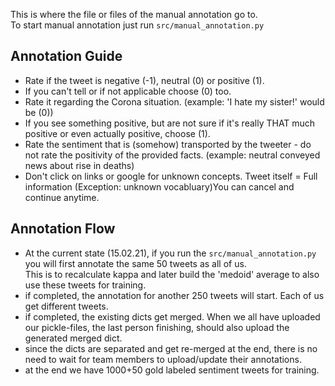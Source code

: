 This is where the file or files of the manual annotation go to.  
To start manual annotation just run ``src/manual_annotation.py ``


## Annotation Guide
- Rate if the tweet is negative (-1), neutral (0) or positive (1).
- If you can't tell or if not applicable choose (0) too.
- Rate it regarding the Corona situation. (example: 'I hate my sister!' would be (0))
- If you see something positive, but are not sure if it's really THAT much positive or even actually positive, choose (1).
- Rate the sentiment that is (somehow) transported by the tweeter - do not rate the positivity of the provided facts. (example: neutral conveyed news about rise in deaths)
- Don't click on links or google for unknown concepts. Tweet itself = Full information (Exception: unknown vocabluary)You can cancel and continue anytime.

## Annotation Flow
- At the current state (15.02.21), if you run the ``src/manual_annotation.py `` you will first annotate the same 50 tweets as all of us.  
This is to recalculate kappa and later build the 'medoid' average to also use these tweets for training.
- if completed, the annotation for another 250 tweets will start. Each of us get different tweets.
- if completed, the existing dicts get merged. When we all have uploaded our pickle-files, the last person finishing, should also upload the generated merged dict.
- since the dicts are separated and get re-merged at the end, there is no need to wait for team members to upload/update their annotations.
- at the end we have 1000+50 gold labeled sentiment tweets for training.